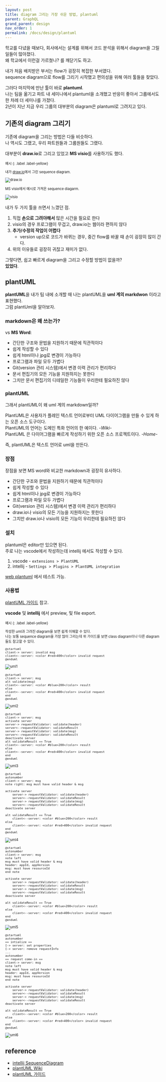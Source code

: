 ```yaml
---
layout: post
title: diagram 그리는 가장 쉬운 방법, plantuml
parent: GraphQL
grand_parent: design
nav_order: 1
permalink: /docs/design/plantuml
---
```


학교를 다녔을 때보다, 회사에서는 설계를 위해서 코드 분석을 위해서 diagram을 그릴 일들이 많아졌다.  
왜 학교에서 이런걸 가르쳤나? 를 깨닫기도 하고.  

내가 처음 배치받은 부서는 flow가 굉장히 복잡한 부서였다.  
sequence diagram으로 flow를 그리기 시작했고 편의성을 위해 여러 툴들을 찾았다.  

그러다 마지막에 만난 툴이 바로 **plantuml**.  
나는 팀을 옮기고 파트 내 세미나에서 plantuml을 소개했고 반응이 좋아서 그룹에서도 한 차례 더 세미나를 가졌다.  
2년이 지난 지금 우리 그룹의 대부분의 diagram은 plantuml로 그려지고 있다.

 
## 기존의 diagram 그리기

기존에 diagram을 그리는 방법은 다들 비슷하다.  
나 역시도 그랬고, 우리 파트원들과 그룹원들도 그랬다.  

대부분이 **draw.io**로 그리고 있었고 **MS visio**를 사용하기도 했다.  

<div class="code-example" markdown="1" style="font-size: 0.8em">
예시
{: .label .label-yellow}  

내가 [draw.io](https://draw.io)에서 그린 sequence diagram.   

![draw.io](../images/post/design/plantuml/draw.JPG)

MS visio에서 예시로 가져온 sequence diagarm.

![visio](../images/post/design/plantuml/visio.JPG)
</div>

내가 두 가지 툴을 쓰면서 느꼈던 점.  

1. 직접 **손으로 그려야해서** 많은 시간을 필요로 한다
2. visio의 경우 프로그램이 무겁고, draw.io는 웹이라 편하지 않다
3. **추가/수정의 작업이 어렵다**
   - version up으로 코드가 바뀌는 경우, 중간 flow를 바꿀 때 손이 굉장히 많이 간다.
4. 위의 이유들로 굉장히 귀찮고 재미가 없다.

그렇다면, 쉽고 빠르게 diagram을 그리고 수정할 방법이 없을까?  
**있었다**.

 
 ## plantUML

 **plantUML**을 내가 팀 내에 소개할 때 나는 plantUML을 **uml 계의 markdwon** 이라고 표현했다.  
 그럼 plantUml을 알아보자.
 
 ### markdown은 왜 쓰는가?
 
 vs **MS Word**:  
 - 간단한 구조와 문법을 지원하기 때문에 직관적이다
 - 쉽게 작성할 수 있다
 - 쉽게 html이나 jpg로 변경이 가능하다
 - 프로그램과 파일 모두 가볍다
 - Git(version 관리 시스템)에서 변경 이력 관리가 편리하다
 - 문서 편집기의 모든 기능을 지원하지는 못한다
 - 그치만 문서 편집기의 디테일한 기능들이 우리한테 필요하진 않다
 
### plantUML

그래서 plantUML이 왜 uml 계의 markdown일까?  

PlantUML은 사용자가 플레인 텍스트 언어로부터 UML 다이어그램을 만들 수 있게 하는 오픈 소스 도구이다.  
PlantUML의 언어는 도메인 특화 언어의 한 예이다.  *-Wiki-*  
PlantUML 은 다이어그램을 빠르게 작성하기 위한 오픈 소스 프로젝트이다.  *-Home-*

즉, plantUML은 텍스트 언어로 uml을 만든다.  
 
### 장점

장점을 보면 MS word와 비교한 markdown과 굉장히 유사하다.  
 - 간단한 구조와 문법을 지원하기 때문에 직관적이다
 - 쉽게 작성할 수 있다
 - 쉽게 html이나 jpg로 변경이 가능하다
 - 프로그램과 파일 모두 가볍다
 - Git(version 관리 시스템)에서 변경 이력 관리가 편리하다
 - draw.io나 visio의 모든 기능을 지원하지는 못한다
 - 그치만 draw.io나 visio의 모든 기능이 우리한테 필요하진 않다

### 설치

plantuml은 editor만 있으면 된다.  
주로 나는 vscode에서 작성하는데 intellij 에서도 작성할 수 있다.  

1. vscode - `extensions > PlantUML`  
2. intellij - `Settings > Plugins > PlantUML integration`  
 
[web plantuml](http://www.plantuml.com/plantuml/uml/SyfFKj2rKt3CoKnELR1Io4ZDoSa70000) 에서 테스트 가능.
 
### 사용법
[plantUML 가이드](http://pdf.plantuml.net/PlantUML_Language_Reference_Guide_ko.pdf) 참고.  
 
**vscode** 및 **intellij** 에서 preview, 및 file export.  
 
<div class="code-example" markdown="1" style="font-size: 0.8em">
예시
{: .label .label-yellow}  

작성한 uml과 그려진 diagram을 보면 쉽게 이해할 수 있다.  
나는 보통 sequence diagram을 가장 많이 그리는데 위 가이드를 보면 class diagram이나 다른 diagram들도 참고할 수 있다. 

```plantuml
@startuml
client-> server: invalid msg
client<--server: <color #red>400</color> invalid request
@enduml
```

![uml1](../images/post/design/plantuml/uml1.JPG)

```plantuml
@startuml
client-> server: msg
alt validate(msg)
client<--server: <color #blue>200</color> result
else
client<--server: <color #red>400</color> invalid request
end
@enduml
```

![uml2](../images/post/design/plantuml/uml2.JPG)

```plantuml
@startuml
client-> server: msg
activate server
server-> requestValidator: validate(header)
server<--requestValidator: validateResult
server-> requestValidator: validate(msg)
server<--requestValidator: validateResult
deactivate server
alt validateResult == True
client<--server: <color #blue>200</color> result
else
client<--server: <color #red>400</color> invalid request
end
@enduml
```

![uml3](../images/post/design/plantuml/uml3.JPG)

```plantuml
@startuml
autonumber
client-> server: msg
note right: msg must have valid header & msg

activate server
    server-> requestValidator: validate(header)
    server<--requestValidator: validateResult
    server-> requestValidator: validate(msg)
    server<--requestValidator: validateResult
deactivate server

alt validateResult == True
    client<--server: <color #blue>200</color> result
else
    client<--server: <color #red>400</color> invalid request
end
@enduml
```

![uml4](../images/post/design/plantuml/uml4.JPG)

```plantuml
@startuml
autonumber
client-> server: msg
note left
msg must have valid header & msg
header: appId, appVersion
msg: must have resourceId
end note

activate server
    server-> requestValidator: validate(header)
    server<--requestValidator: validateResult
    server-> requestValidator: validate(msg)
    server<--requestValidator: validateResult
deactivate server

alt validateResult == True
    client<--server: <color #blue>200</color> result
else
    client<--server: <color #red>400</color> invalid request
end
@enduml
```

![uml5](../images/post/design/plantuml/uml5.JPG)

```plantuml
@startuml
autonumber
== intialize ==
[-> server: set properties
[-> server: remove requestInfo
...
autonumber
== request come-in ==
client-> server: msg
note left
msg must have valid header & msg
header: appId, appVersion
msg: must have resourceId
end note

activate server
    server-> requestValidator: validate(header)
    server<--requestValidator: validateResult
    server-> requestValidator: validate(msg)
    server<--requestValidator: validateResult
deactivate server

alt validateResult == True
    client<--server: <color #blue>200</color> result
else
    client<--server: <color #red>400</color> invalid request
end
@enduml
```

![uml6](../images/post/design/plantuml/uml6.JPG)

</div>

 
 ## reference
 - [intellij SequenceDiagram](http://vanco.github.io/SequencePlugin/)
 - [plantUML Wiki](https://ko.wikipedia.org/wiki/PlantUML)
 - [plantUML 가이드](http://pdf.plantuml.net/PlantUML_Language_Reference_Guide_ko.pdf)